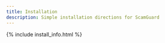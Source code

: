 ```yaml
---
title: Installation
description: Simple installation directions for ScamGuard
---
```


{% include install_info.html %}